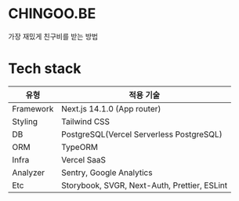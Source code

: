 # CHINGOO.BE

가장 재밌게 친구비를 받는 방법

# Tech stack

| 유형      | 적용 기술                                    |
| --------- | -------------------------------------------- |
| Framework | Next.js 14.1.0 (App router)                  |
| Styling   | Tailwind CSS                                 |
| DB        | PostgreSQL(Vercel Serverless PostgreSQL)     |
| ORM       | TypeORM                                      |
| Infra     | Vercel SaaS                                  |
| Analyzer  | Sentry, Google Analytics                     |
| Etc       | Storybook, SVGR, Next-Auth, Prettier, ESLint |
